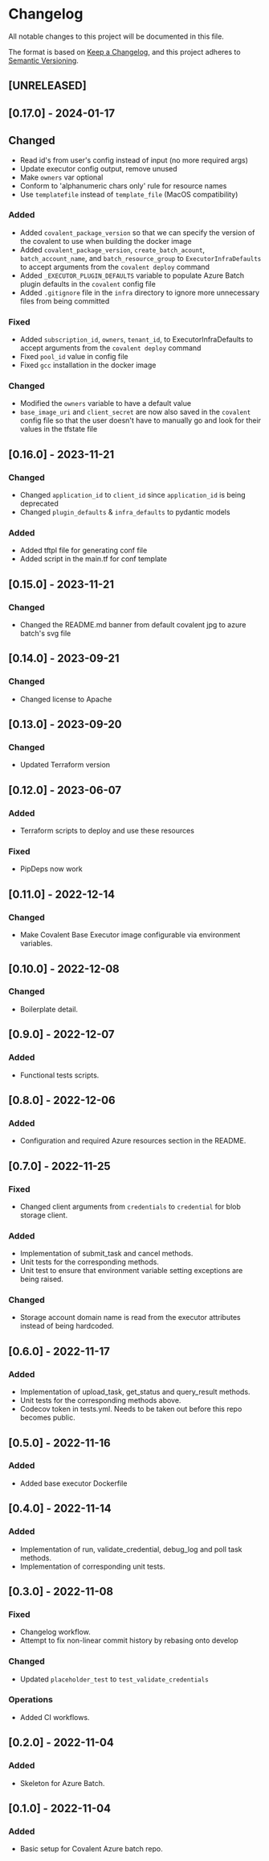 # Changelog

All notable changes to this project will be documented in this file.

The format is based on [Keep a Changelog](https://keepachangelog.com/en/1.0.0/),
and this project adheres to [Semantic Versioning](https://semver.org/spec/v2.0.0.html).

## [UNRELEASED]

## [0.17.0] - 2024-01-17

## Changed

- Read id's from user's config instead of input (no more required args)
- Update executor config output, remove unused
- Make `owners` var optional
- Conform to 'alphanumeric chars only' rule for resource names
- Use `templatefile` instead of `template_file` (MacOS compatibility)

### Added

- Added `covalent_package_version` so that we can specify the version of the covalent to use when building the docker image
- Added `covalent_package_version`, `create_batch_acount`, `batch_account_name`, and `batch_resource_group` to `ExecutorInfraDefaults` to accept arguments from the `covalent deploy` command
- Added `_EXECUTOR_PLUGIN_DEFAULTS` variable to populate Azure Batch plugin defaults in the `covalent` config file
- Added `.gitignore` file in the `infra` directory to ignore more unnecessary files from being committed

### Fixed

- Added `subscription_id`, `owners`, `tenant_id`, to ExecutorInfraDefaults to accept arguments from the `covalent deploy` command
- Fixed `pool_id` value in config file
- Fixed `gcc` installation in the docker image

### Changed

- Modified the `owners` variable to have a default value
- `base_image_uri` and `client_secret` are now also saved in the `covalent` config file so that the user doesn't have to manually go and look for their values in the tfstate file

## [0.16.0] - 2023-11-21

### Changed

- Changed `application_id` to `client_id` since `application_id` is being deprecated
- Changed `plugin_defaults` & `infra_defaults` to pydantic models

### Added

- Added tftpl file for generating conf file
- Added script in the main.tf for conf template

## [0.15.0] - 2023-11-21

### Changed

- Changed the README.md banner from default covalent jpg to azure batch's svg file

## [0.14.0] - 2023-09-21

### Changed

- Changed license to Apache

## [0.13.0] - 2023-09-20

### Changed

- Updated Terraform version

## [0.12.0] - 2023-06-07

### Added

- Terraform scripts to deploy and use these resources

### Fixed

- PipDeps now work

## [0.11.0] - 2022-12-14

### Changed

- Make Covalent Base Executor image configurable via environment variables.

## [0.10.0] - 2022-12-08

### Changed

- Boilerplate detail.

## [0.9.0] - 2022-12-07

### Added

- Functional tests scripts.

## [0.8.0] - 2022-12-06

### Added

- Configuration and required Azure resources section in the README. 

## [0.7.0] - 2022-11-25

### Fixed 

- Changed client arguments from `credentials` to `credential` for blob storage client.

### Added 

- Implementation of submit_task and cancel methods.
- Unit tests for the corresponding methods.
- Unit test to ensure that environment variable setting exceptions are being raised.

### Changed
- Storage account domain name is read from the executor attributes instead of being hardcoded.

## [0.6.0] - 2022-11-17

### Added 

- Implementation of upload_task, get_status and query_result methods.
- Unit tests for the corresponding methods above.
- Codecov token in tests.yml. Needs to be taken out before this repo becomes public. 

## [0.5.0] - 2022-11-16

### Added

- Added base executor Dockerfile 

## [0.4.0] - 2022-11-14

### Added

- Implementation of run, validate_credential, debug_log and poll task methods.
- Implementation of corresponding unit tests.

## [0.3.0] - 2022-11-08

### Fixed

- Changelog workflow.
- Attempt to fix non-linear commit history by rebasing onto develop

### Changed

- Updated `placeholder_test` to `test_validate_credentials`

### Operations

- Added CI workflows.

## [0.2.0] - 2022-11-04

### Added

- Skeleton for Azure Batch.

## [0.1.0] - 2022-11-04

### Added

- Basic setup for Covalent Azure batch repo.
